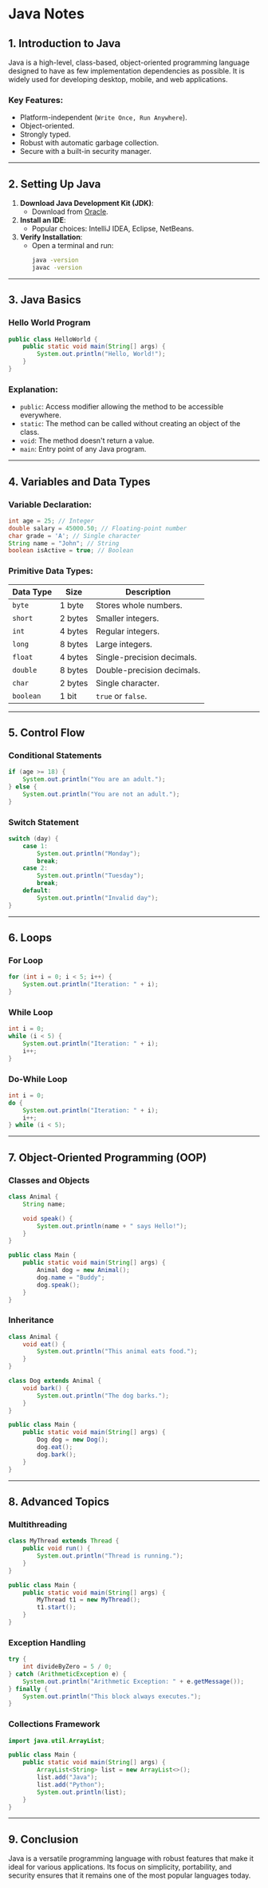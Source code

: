 
# Java Notes

## 1. Introduction to Java

Java is a high-level, class-based, object-oriented programming language designed to have as few implementation dependencies as possible. It is widely used for developing desktop, mobile, and web applications.

### Key Features:
- Platform-independent (`Write Once, Run Anywhere`).
- Object-oriented.
- Strongly typed.
- Robust with automatic garbage collection.
- Secure with a built-in security manager.

---

## 2. Setting Up Java

1. **Download Java Development Kit (JDK)**:
   - Download from [Oracle](https://www.oracle.com/java/technologies/javase-downloads.html).
2. **Install an IDE**:
   - Popular choices: IntelliJ IDEA, Eclipse, NetBeans.
3. **Verify Installation**:
   - Open a terminal and run:
     ```bash
     java -version
     javac -version
     ```

---

## 3. Java Basics

### Hello World Program
```java
public class HelloWorld {
    public static void main(String[] args) {
        System.out.println("Hello, World!");
    }
}
```

### Explanation:
- `public`: Access modifier allowing the method to be accessible everywhere.
- `static`: The method can be called without creating an object of the class.
- `void`: The method doesn't return a value.
- `main`: Entry point of any Java program.

---

## 4. Variables and Data Types

### Variable Declaration:
```java
int age = 25; // Integer
double salary = 45000.50; // Floating-point number
char grade = 'A'; // Single character
String name = "John"; // String
boolean isActive = true; // Boolean
```

### Primitive Data Types:
| Data Type  | Size     | Description           |
|------------|----------|-----------------------|
| `byte`     | 1 byte   | Stores whole numbers. |
| `short`    | 2 bytes  | Smaller integers.     |
| `int`      | 4 bytes  | Regular integers.     |
| `long`     | 8 bytes  | Large integers.       |
| `float`    | 4 bytes  | Single-precision decimals. |
| `double`   | 8 bytes  | Double-precision decimals. |
| `char`     | 2 bytes  | Single character.     |
| `boolean`  | 1 bit    | `true` or `false`.    |

---

## 5. Control Flow

### Conditional Statements
```java
if (age >= 18) {
    System.out.println("You are an adult.");
} else {
    System.out.println("You are not an adult.");
}
```

### Switch Statement
```java
switch (day) {
    case 1:
        System.out.println("Monday");
        break;
    case 2:
        System.out.println("Tuesday");
        break;
    default:
        System.out.println("Invalid day");
}
```

---

## 6. Loops

### For Loop
```java
for (int i = 0; i < 5; i++) {
    System.out.println("Iteration: " + i);
}
```

### While Loop
```java
int i = 0;
while (i < 5) {
    System.out.println("Iteration: " + i);
    i++;
}
```

### Do-While Loop
```java
int i = 0;
do {
    System.out.println("Iteration: " + i);
    i++;
} while (i < 5);
```

---

## 7. Object-Oriented Programming (OOP)

### Classes and Objects
```java
class Animal {
    String name;

    void speak() {
        System.out.println(name + " says Hello!");
    }
}

public class Main {
    public static void main(String[] args) {
        Animal dog = new Animal();
        dog.name = "Buddy";
        dog.speak();
    }
}
```

### Inheritance
```java
class Animal {
    void eat() {
        System.out.println("This animal eats food.");
    }
}

class Dog extends Animal {
    void bark() {
        System.out.println("The dog barks.");
    }
}

public class Main {
    public static void main(String[] args) {
        Dog dog = new Dog();
        dog.eat();
        dog.bark();
    }
}
```

---

## 8. Advanced Topics

### Multithreading
```java
class MyThread extends Thread {
    public void run() {
        System.out.println("Thread is running.");
    }
}

public class Main {
    public static void main(String[] args) {
        MyThread t1 = new MyThread();
        t1.start();
    }
}
```

### Exception Handling
```java
try {
    int divideByZero = 5 / 0;
} catch (ArithmeticException e) {
    System.out.println("Arithmetic Exception: " + e.getMessage());
} finally {
    System.out.println("This block always executes.");
}
```

### Collections Framework
```java
import java.util.ArrayList;

public class Main {
    public static void main(String[] args) {
        ArrayList<String> list = new ArrayList<>();
        list.add("Java");
        list.add("Python");
        System.out.println(list);
    }
}
```

---

## 9. Conclusion

Java is a versatile programming language with robust features that make it ideal for various applications. Its focus on simplicity, portability, and security ensures that it remains one of the most popular languages today.
